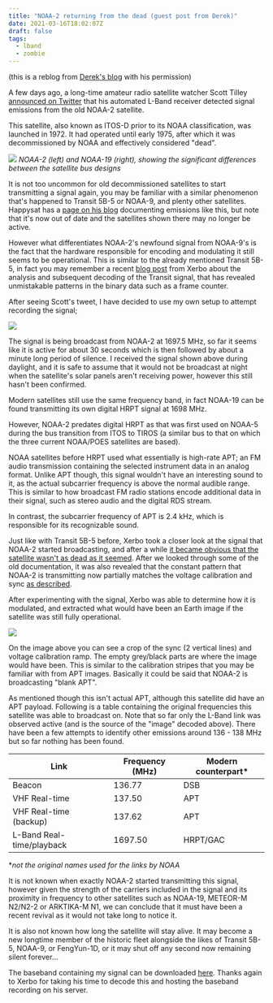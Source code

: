 ```yaml
---
title: "NOAA-2 returning from the dead (guest post from Derek)"
date: 2021-03-16T18:02:07Z
draft: false
tags:
  - lband
  - zombie
---
```


(this is a reblog from [Derek's blog](https://sgcderek.github.io/posts/noaa2-revival/) with his permission)

A few days ago, a long-time amateur radio satellite watcher Scott Tilley  [announced on Twitter](https://twitter.com/coastal8049/status/1370568925386215428)  that his automated L-Band receiver detected signal emissions from the old NOAA-2 satellite.

This satellite, also known as ITOS-D prior to its NOAA classification, was launched in 1972. It had operated until early 1975, after which it was decommissioned by NOAA and effectively considered "dead".

[![](/img/ITOS-TIROS-comp.png)](/img/ITOS-TIROS-comp.png)
*NOAA-2 (left) and NOAA-19 (right), showing the significant differences between the satellite bus designs*

It is not too uncommon for old decommissioned satellites to start transmitting a signal again, you may be familiar with a similar phenomenon that's happened to Transit 5B-5 or NOAA-9, and plenty other satellites. Happysat has a [page on his blog](http://happysat.nl/Deadsat/Gallery.html) documenting emissions like this, but note that it's now out of date and the satellites shown there may no longer be active.

However what differentiates NOAA-2's newfound signal from NOAA-9's is the fact that the hardware responsible for encoding and modulating it still seems to be operational. This is similar to the already mentioned Transit 5B-5, in fact you may remember a recent [blog post](https://xerbo.net/posts/investigating-transit-pt1/) from Xerbo about the analysis and subsequent decoding of the Transit signal, that has revealed unmistakable patterns in the binary data such as a frame counter.

After seeing Scott's tweet, I have decided to use my own setup to attempt recording the signal;

[![](/img/NOAA2-HRPT-waterfall.png)](/img/NOAA2-HRPT-waterfall.png)

The signal is being broadcast from NOAA-2 at 1697.5 MHz, so far it seems like it is active for about 30 seconds which is then followed by about a minute long period of silence. I received the signal shown above during daylight, and it is safe to assume that it would not be broadcast at night when the satellite's solar panels aren't receiving power, however this still hasn't been confirmed.

Modern satellites still use the same frequency band, in fact NOAA-19 can be found transmitting its own digital HRPT signal at 1698 MHz.

However, NOAA-2 predates digital HRPT as that was first used on NOAA-5 during the bus transition from ITOS to TIROS (a similar bus to that on which the three current NOAA/POES satellites are based).

NOAA satellites before HRPT used what essentially is high-rate APT; an FM audio transmission containing the selected instrument data in an analog format. Unlike APT though, this signal wouldn't have an interesting sound to it, as the actual subcarrier frequency is above the normal audible range. This is similar to how broadcast FM radio stations encode additional data in their signal, such as stereo audio and the digital RDS stream.

In contrast, the subcarrier frequency of APT is 2.4 kHz, which is responsible for its recognizable sound.

Just like with Transit 5B-5 before, Xerbo took a closer look at the signal that NOAA-2 started broadcasting, and after a while [it became obvious that the satellite wasn't as dead as it seemed](https://twitter.com/Xerbo10/status/1370865781949485056). After we looked through some of the old documentation, it was also revealed that the constant pattern that NOAA-2 is transmitting now partially matches the voltage calibration and sync [as described](https://twitter.com/ok9sgc/status/1370885888725684226).

After experimenting with the signal, Xerbo was able to determine how it is modulated, and extracted what would have been an Earth image if the satellite was still fully operational.

[![](/img/NOAA2-HRPT-image.png)](/img/NOAA2-HRPT-image.png)

On the image above you can see a crop of the sync (2 vertical lines) and voltage calibration ramp. The empty grey/black parts are where the image would have been. This is similar to the calibration stripes that you may be familiar with from APT images. Basically it could be said that NOAA-2 is broadcasting "blank APT".

As mentioned though this isn't actual APT, although this satellite did have an APT payload. Following is a table containing the original frequencies this satellite was able to broadcast on. Note that so far only the L-Band link was observed active (and is the source of the "image" decoded above). There have been a few attempts to identify other emissions around 136 - 138 MHz but so far nothing has been found.

| Link | Frequency (MHz)   | Modern counterpart*
|--|--|--|
| Beacon | 136.77 | DSB |
| VHF Real-time | 137.50 | APT |
| VHF Real-time (backup) | 137.62 | APT |
| L-Band Real-time/playback   | 1697.50 | HRPT/GAC |  

**not the original names used for the links by NOAA*

It is not known when exactly NOAA-2 started transmitting this signal, however given the strength of the carriers included in the signal and its proximity in frequency to other satellites such as NOAA-19, METEOR-M N2/N2-2 or ARKTIKA-M N1, we can conclude that it must have been a recent revival as it would not take long to notice it.

It is also not known how long the satellite will stay alive. It may become a new longtime member of the historic fleet alongside the likes of Transit 5B-5, NOAA-9, or FengYun-1D, or it may shut off any second now remaining silent forever...

The baseband containing my signal can be downloaded [here](https://cloud.xerbo.net/s/PnSWL9TGmMFZJtF). Thanks again to Xerbo for taking his time to decode this and hosting the baseband recording on his server.

